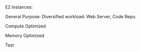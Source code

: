 E2 Instances:

General Purpose: Diversified workload: Web Server, Code Repo.

Compute Optimized

Memory Optimized

Test
